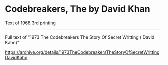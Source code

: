 # Codebreakers, The by David Khan

Text of 1968 3rd printing

---

Full text of "1973 The Codebreakers The Story Of Secret Writting ( David Kahn)"

https://archive.org/details/1973TheCodebreakersTheStoryOfSecretWrittingDavidKahn
